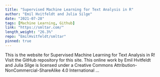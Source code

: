 ```yaml
---
title: "Supervised Machine Learning for Text Analysis in R"
author: "Emil Hvitfeldt and Julia Silge"
date: "2021-07-28"
tags: [Machine Learning, Github]
link: "https://smltar.com/"
length_weight: "26.3%"
repo: "EmilHvitfeldt/smltar"
pinned: true
---
```


This is the website for Supervised Machine Learning for Text Analysis in R! Visit the GitHub repository for this site. This online work by Emil Hvitfeldt and Julia Silge is licensed under a Creative Commons Attribution-NonCommercial-ShareAlike 4.0 International ...
